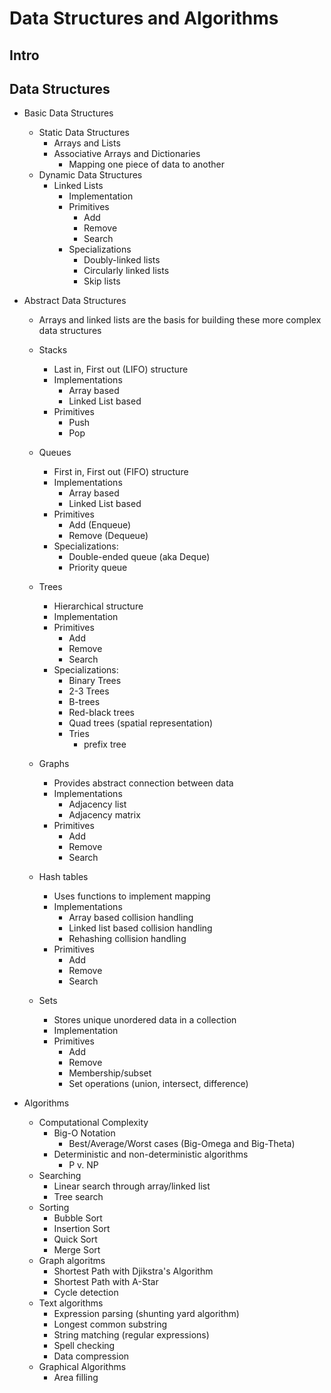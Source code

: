 # Data Structures and Algorithms

## Intro

## Data Structures

- Basic Data Structures
    - Static Data Structures
        - Arrays and Lists
        - Associative Arrays and Dictionaries
            - Mapping one piece of data to another
    - Dynamic Data Structures
        - Linked Lists
            - Implementation
            - Primitives
                - Add
                - Remove
                - Search
            - Specializations
                - Doubly-linked lists
                - Circularly linked lists
                - Skip lists

- Abstract Data Structures 
    - Arrays and linked lists are the basis for building these more complex data structures

    - Stacks
        - Last in, First out (LIFO) structure
        - Implementations
            - Array based
            - Linked List based
        - Primitives
            - Push
            - Pop
    - Queues
        - First in, First out (FIFO) structure
        - Implementations
            - Array based
            - Linked List based
        - Primitives
            - Add (Enqueue)
            - Remove (Dequeue)
        - Specializations:
            - Double-ended queue (aka Deque)
            - Priority queue
    - Trees
        - Hierarchical structure
        - Implementation
        - Primitives
            - Add
            - Remove
            - Search
        - Specializations:
            - Binary Trees
            - 2-3 Trees
            - B-trees
            - Red-black trees
            - Quad trees (spatial representation)
            - Tries
                - prefix tree
    - Graphs
        - Provides abstract connection between data
        - Implementations
            - Adjacency list
            - Adjacency matrix
        - Primitives
            - Add
            - Remove
            - Search
    - Hash tables
        - Uses functions to implement mapping
        - Implementations
            - Array based collision handling
            - Linked list based collision handling
            - Rehashing collision handling
        - Primitives
            - Add
            - Remove
            - Search
    - Sets
        - Stores unique unordered data in a collection
        - Implementation
        - Primitives
            - Add
            - Remove
            - Membership/subset
            - Set operations (union, intersect, difference)

- Algorithms
    - Computational Complexity
        - Big-O Notation
            - Best/Average/Worst cases (Big-Omega and Big-Theta)
        - Deterministic and non-deterministic algorithms
            - P v. NP
    - Searching
        - Linear search through array/linked list
        - Tree search
    - Sorting
        - Bubble Sort
        - Insertion Sort
        - Quick Sort
        - Merge Sort
    - Graph algoritms
        - Shortest Path with Djikstra's Algorithm
        - Shortest Path with A-Star
        - Cycle detection
    - Text algorithms
        - Expression parsing (shunting yard algorithm)
        - Longest common substring
        - String matching (regular expressions)
        - Spell checking
        - Data compression
    - Graphical Algorithms
        - Area filling
